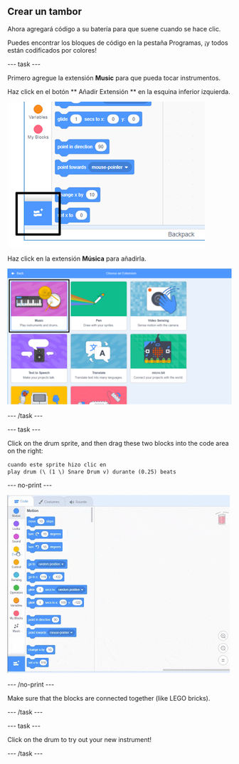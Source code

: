 ## Crear un tambor

Ahora agregará código a su batería para que suene cuando se hace clic.

Puedes encontrar los bloques de código en la pestaña Programas, ¡y todos están codificados por colores!

\--- task \---

Primero agregue la extensión **Music** para que pueda tocar instrumentos.

Haz click en el botón ** Añadir Extensión ** en la esquina inferior izquierda.

![botón añadir extensión marcado](images/add-extension-annotated.png)

Haz click en la extensión **Música** para añadirla.

![extensión de música resaltada](images/click-music-annotated.png)

\--- /task \---

\--- task \---

Click on the drum sprite, and then drag these two blocks into the code area on the right:

```blocks3
cuando este sprite hizo clic en
play drum (\ (1 \) Snare Drum v) durante (0.25) beats
```

\--- no-print \---

![screenshot](images/connect-block.gif)

\--- /no-print \---

Make sure that the blocks are connected together (like LEGO bricks).

\--- /task \---

\--- task \---

Click on the drum to try out your new instrument!

\--- /task \---